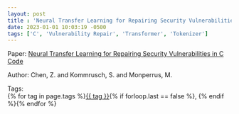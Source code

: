 ```yaml
---
layout: post
title : 'Neural Transfer Learning for Repairing Security Vulnerabilities in C Code'
date: 2023-01-01 10:03:19 -0500
tags: ['C', 'Vulnerability Repair', 'Transformer', 'Tokenizer']
---
```

Paper: [Neural Transfer Learning for Repairing Security Vulnerabilities in C Code](https://ieeexplore-ieee-org.proxy.library.nd.edu/document/9699412)

Author: Chen, Z. and Kommrusch, S. and Monperrus, M.




 Tags:  
        <span>{% for tag in page.tags %}<a href="/tags/#{{ tag | slugify }}">{{ tag }}</a>{% if forloop.last == false %}, {% endif %}{% endfor %}</span>
